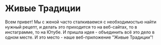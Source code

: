 # Живые Традиции

Всем привет! Мы с женой часто сталкиваемся с необходимостью найти нужный рецепт, и делать это приходится то на веб-сайтах, то в инстаграмме, то на Ютубе.
И пришла идея - объединить всё это дело в одном месте. И это место - наше веб-приложение "Живые Традиции"!
